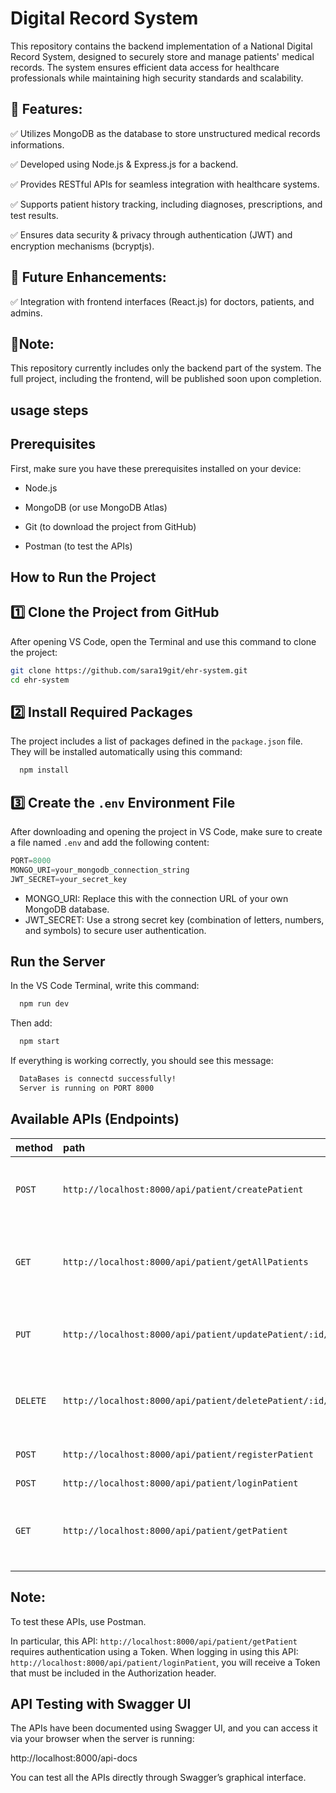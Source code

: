 
# Digital Record System

This repository contains the backend implementation of a National Digital Record System, designed to securely store and manage patients' medical records. The system ensures efficient data access for healthcare professionals while maintaining high security standards and scalability.


## 🔹 Features: 

✅ Utilizes MongoDB as the database to store unstructured medical records informations.

✅ Developed using Node.js & Express.js for a backend.

✅ Provides RESTful APIs for seamless integration with healthcare systems.

✅ Supports patient history tracking, including diagnoses, prescriptions, and test results.

✅ Ensures data security & privacy through authentication (JWT) and encryption mechanisms (bcryptjs).

## 🔹 Future Enhancements:

✅ Integration with frontend interfaces (React.js) for doctors, patients, and admins.

## 📌Note: 

 This repository currently includes only the backend part of the system. The full project, including the frontend, will be published soon upon completion.


## usage steps

## Prerequisites

First, make sure you have these prerequisites installed on your device:

- Node.js

- MongoDB (or use MongoDB Atlas)

- Git (to download the project from GitHub)

- Postman (to test the APIs)

## How to Run the Project

## 1️⃣ Clone the Project from GitHub
After opening VS Code, open the Terminal and use this command to clone the project:

```bash
git clone https://github.com/sara19git/ehr-system.git
cd ehr-system
```

## 2️⃣ Install Required Packages
The project includes a list of packages defined in the `package.json` file. They will be installed automatically using this command:

```bash
  npm install
```

## 3️⃣ Create the `.env` Environment File
After downloading and opening the project in VS Code, make sure to create a file named `.env` and add the following content:

``` javaScript
PORT=8000
MONGO_URI=your_mongodb_connection_string
JWT_SECRET=your_secret_key
```

- MONGO_URI: Replace this with the connection URL of your own MongoDB database.
- JWT_SECRET: Use a strong secret key (combination of letters, numbers, and symbols) to secure user authentication.

## Run the Server 
In the VS Code Terminal, write this command: 

```bash
  npm run dev
```

Then add:

```bash
  npm start
```

If everything is working correctly, you should see this message:

```bash
  DataBases is connectd successfully!
  Server is running on PORT 8000
```

## Available APIs (Endpoints)


| method    | path     | Description |              
| :-------- | :------- | :-----------|
| `POST` | `http://localhost:8000/api/patient/createPatient` | 	Create and store new patient data in the database | 
| `GET` | `http://localhost:8000/api/patient/getAllPatients` | Retrieve all stored patients' data from the database | 
| `PUT` | `http://localhost:8000/api/patient/updatePatient/:id/` | Update a specific patient’s data using their ID|
| `DELETE` | `http://localhost:8000/api/patient/deletePatient/:id/` | Delete a specific patient’s data using their ID| 
| `POST` | `http://localhost:8000/api/patient/registerPatient` | Register a new patient account   |
| `POST` | `http://localhost:8000/api/patient/loginPatient` | Log in |
| `GET` | `http://localhost:8000/api/patient/getPatient` | Retrieve a single patient's data from the database |

## Note:

To test these APIs, use Postman.

In particular, this API:
`http://localhost:8000/api/patient/getPatient`
requires authentication using a Token.
When logging in using this API:
`http://localhost:8000/api/patient/loginPatient`,
you will receive a Token that must be included in the Authorization header.

## API Testing with Swagger UI
The APIs have been documented using Swagger UI, and you can access it via your browser when the server is running:

http://localhost:8000/api-docs

You can test all the APIs directly through Swagger’s graphical interface.

